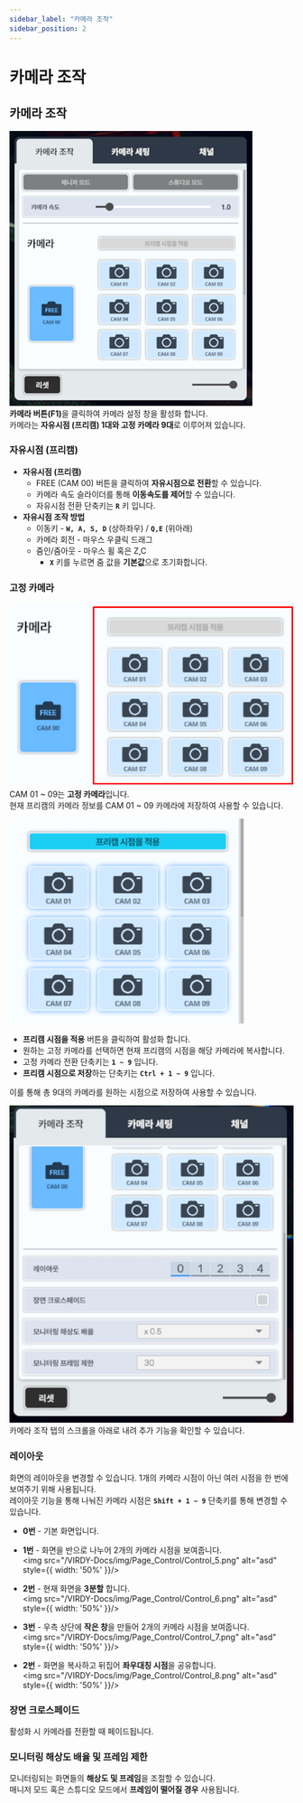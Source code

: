 ```yaml
---
sidebar_label: "카메라 조작"
sidebar_position: 2
---
```


# 카메라 조작

## 카메라 조작

![alt](/img/Page_Control/Control_1.png) <br/>
<span class="highlight_text">**카메라 버튼(F1)**</span>을 클릭하여 카메라 설정 창을 활성화 합니다. <br/>
카메라는 <span class="highlight_text">**자유시점 (프리캠) 1대와 고정 카메라 9대**</span>로 이루어져 있습니다.

### 자유시점 (프리캠)

- **자유시점 (프리캠)**
  - FREE (CAM 00) 버튼을 클릭하여 <span class="highlight_text">**자유시점으로 전환**</span>할 수 있습니다.
  - 카메라 속도 슬라이더를 통해 <span class="highlight_text">**이동속도를 제어**</span>할 수 있습니다.
  - 자유시점 전환 단축키는 **```R```** 키 입니다.
- **자유시점 조작 방법**
  - 이동키 - **```W, A, S, D```** (상하좌우) / **```Q,E```** (위아래)
  - 카메라 회전 - 마우스 우클릭 드래그
  - 줌인/줌아웃 - 마우스 휠 혹은 Z,C
    - **```X```** 키를 누르면 줌 값을 <span class="highlight_text">**기본값**</span>으로 초기화합니다. 

### 고정 카메라

![alt](/img/Page_Control/Control_2.png) <br/>
CAM 01 ~ 09는 <span class="highlight_text">**고정 카메라**</span>입니다. <br/>
현재 프리캠의 카메라 정보를 CAM 01 ~ 09 카메라에 저장하여 사용할 수 있습니다.

![alt](/img/Page_Control/Control_3.png) <br/>
- <span class="highlight_text">**프리캠 시점을 적용**</span> 버튼을 클릭하여 활성화 합니다.
- 원하는 고정 카메라를 선택하면 현재 프리캠의 시점을 해당 카메라에 복사합니다.
- 고정 카메라 전환 단축키는 **```1 ~ 9```** 입니다.
- <span class="highlight_text">**프리캠 시점으로 저장**</span>하는 단축키는 **```Ctrl + 1 ~ 9```** 입니다. <br/>

이를 통해 총 9대의 카메라를 원하는 시점으로 저장하여 사용할 수 있습니다.

![alt](/img/Page_Control/Control_4.png) <br/>
카메라 조작 탭의 스크롤을 아래로 내려 추가 기능을 확인할 수 있습니다.

### 레이아웃

화면의 레이아웃을 변경할 수 있습니다. 1개의 카메라 시점이 아닌 여러 시점을 한 번에 보여주기 위해 사용됩니다. <br/>
레이아웃 기능을 통해 나눠진 카메라 시점은 **```Shift + 1 ~ 9```** 단축키를 통해 변경할 수 있습니다.

- **<span class="highlight_text">0번</span>** - 기본 화면입니다.

- **<span class="highlight_text">1번</span>** - 화면을 반으로 나누어 2개의 카메라 시점을 보여줍니다. <br/> <img src="/VIRDY-Docs/img/Page_Control/Control_5.png" alt="asd" style={{ width: '50%' }}/>


- **<span class="highlight_text">2번</span>** - 현재 화면을 <span class="highlight_text">**3분할**</span> 합니다. <br/> <img src="/VIRDY-Docs/img/Page_Control/Control_6.png" alt="asd" style={{ width: '50%' }}/>


- **<span class="highlight_text">3번</span>** - 우측 상단에 <span class="highlight_text">**작은 창**</span>을 만들어 2개의 카메라 시점을 보여줍니다. <br/> <img src="/VIRDY-Docs/img/Page_Control/Control_7.png" alt="asd" style={{ width: '50%' }}/>

- **<span class="highlight_text">2번</span>** - 화면을 복사하고 뒤집어 <span class="highlight_text">**좌우대칭 시점**</span>을 공유합니다. <br/> <img src="/VIRDY-Docs/img/Page_Control/Control_8.png" alt="asd" style={{ width: '50%' }}/>

### 장면 크로스페이드

활성화 시 카메라를 전환할 때 페이드됩니다.

### 모니터링 해상도 배율 및 프레임 제한
모니터링되는 화면들의 <span class="highlight_text">**해상도 및 프레임**</span>을 조절할 수 있습니다. <br/>
매니저 모드 혹은 스튜디오 모드에서 <span class="highlight_text">**프레임이 떨어질 경우**</span> 사용됩니다.

